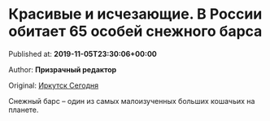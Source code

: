 
# Красивые и исчезающие. В России обитает 65 особей снежного барса

Published at: **2019-11-05T23:30:06+00:00**

Author: **Призрачный редактор**

Original: [Иркутск Сегодня](https://irk.today/2019/11/06/krasivye-i-ischezajushhie-v-rossii-obitaet-65-osobej-snezhnogo-barsa/)

Снежный барс – один из самых малоизученных больших кошачьих на планете.

